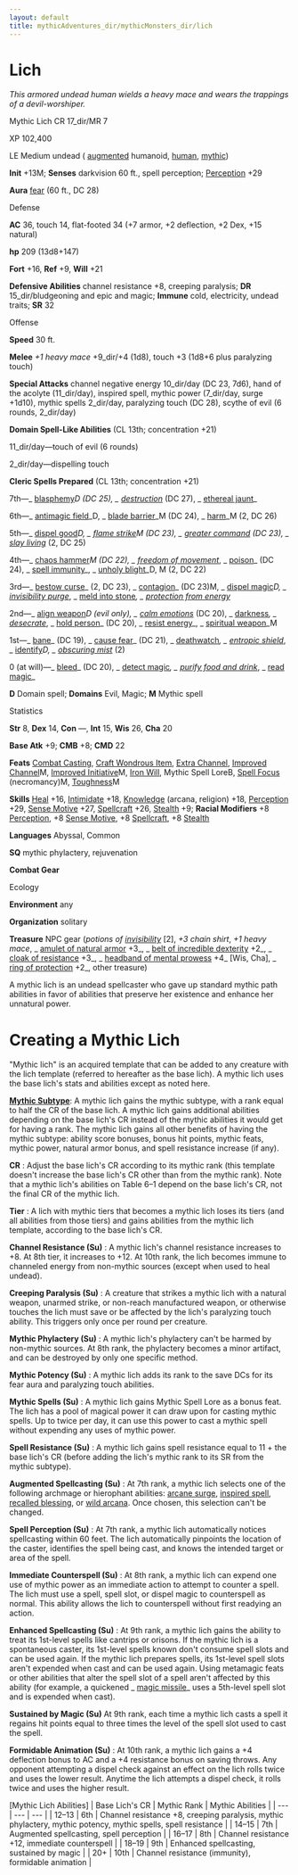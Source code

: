 ```yaml
---
layout: default
title: mythicAdventures_dir/mythicMonsters_dir/lich
---
```

# Lich

_This armored undead human wields a heavy mace and wears the trappings of a devil-worshiper._

Mythic Lich CR 17_dir/MR 7

XP 102,400

LE Medium undead ( [augmented](../monsters_dir/creatureTypes#_augmented-subtype) humanoid, [human](../monsters_dir/creatureTypes#_human-subtype), [mythic](../mythicAdventures_dir/mythicMonsters#_mythic-subtype))

**Init** +13M; **Senses** darkvision 60 ft., spell perception; [Perception](../skills_dir/perception#_perception) +29

**Aura** [fear](../monsters_dir/universalMonsterRules#_fear) (60 ft., DC 28)

Defense

**AC** 36, touch 14, flat-footed 34 (+7 armor, +2 deflection, +2 Dex, +15 natural)

**hp** 209 (13d8+147)

**Fort** +16, **Ref** +9, **Will** +21

**Defensive Abilities** channel resistance +8, creeping paralysis; **DR** 15_dir/bludgeoning and epic and magic; **Immune** cold, electricity, undead traits; **SR** 32

Offense

**Speed** 30 ft.

**Melee** _+1 heavy mace_ +9_dir/+4 (1d8), touch +3 (1d8+6 plus paralyzing touch)

**Special Attacks** channel negative energy 10_dir/day (DC 23, 7d6), hand of the acolyte (11_dir/day), inspired spell, mythic power (7_dir/day, surge +1d10), mythic spells 2_dir/day, paralyzing touch (DC 28), scythe of evil (6 rounds, 2_dir/day)

**Domain Spell-Like Abilities** (CL 13th; concentration +21)

11_dir/day—touch of evil (6 rounds)

2_dir/day—dispelling touch

**Cleric Spells Prepared** (CL 13th; concentration +21)

7th—_ [blasphemy](../spells_dir/blasphemy#_blasphemy)_D (DC 25), _ [destruction](../spells_dir/destruction#_destruction)_ (DC 27), _ [ethereal jaunt](../spells_dir/etherealJaunt#_ethereal-jaunt)_

6th—_ [antimagic field](../spells_dir/antimagicField#_antimagic-field)_D, _ [blade barrier](../spells_dir/bladeBarrier#_blade-barrier)_M (DC 24), _ [harm](../spells_dir/harm#_harm)_M (2, DC 26)

5th—_ [dispel good](../spells_dir/dispelGood#_dispel-good)_D, _ [flame strike](../spells_dir/flameStrike#_flame-strike)_M (DC 23), _ [greater command](../spells_dir/command#_command-greater)_ (DC 23), _ [slay living](../spells_dir/slayLiving#_slay-living)_ (2, DC 25)

4th—_ [chaos hammer](../spells_dir/chaosHammer#_chaos-hammer)_M (DC 22), _ [freedom of movement](../spells_dir/freedomOfMovement#_freedom-of-movement)_, _ [poison](../spells_dir/poison#_poison)_ (DC 24), _ [spell immunity](../spells_dir/spellImmunity#_spell-immunity)_, _ [unholy blight](../spells_dir/unholyBlight#_unholy-blight)_D, M (2, DC 22)

3rd—_ [bestow curse](../spells_dir/bestowCurse#_bestow-curse)_ (2, DC 23), _ [contagion](../spells_dir/contagion#_contagion)_ (DC 23)M, _ [dispel magic](../spells_dir/dispelMagic#_dispel-magic)_D, _ [invisibility purge](../spells_dir/invisibilityPurge#_invisibility-purge)_, _ [meld into stone](../spells_dir/meldIntoStone#_meld-into-stone)_, _ [protection from energy](../spells_dir/protectionFromEnergy#_protection-from-energy)_

2nd—_ [align weapon](../spells_dir/alignWeapon#_align-weapon)_D (evil only), _ [calm emotions](../spells_dir/calmEmotions#_calm-emotions)_ (DC 20), _ [darkness](../spells_dir/darkness#_darkness)_, _ [desecrate](../spells_dir/desecrate#_desecrate)_, _ [hold person](../spells_dir/holdPerson#_hold-person)_ (DC 20), _ [resist energy](../spells_dir/resistEnergy#_resist-energy)_, _ [spiritual weapon](../spells_dir/spiritualWeapon#_spiritual-weapon)_M

1st—_ [bane](../magicItems_dir/weapons#_weapons-bane)_ (DC 19), _ [cause fear](../spells_dir/causeFear#_cause-fear)_ (DC 21), _ [deathwatch](../spells_dir/deathwatch#_deathwatch)_, _ [entropic shield](../spells_dir/entropicShield#_entropic-shield)_, _ [identify](../spells_dir/identify#_identify)_D, _ [obscuring mist](../spells_dir/obscuringMist#_obscuring-mist)_ (2)

0 (at will)—_ [bleed](../spells_dir/bleed#_bleed)_ (DC 20), _ [detect magic](../spells_dir/detectMagic#_detect-magic)_, _ [purify food and drink](../spells_dir/purifyFoodAndDrink#_purify-food-and-drink)_, _ [read magic](../spells_dir/readMagic#_read-magic)_

**D** Domain spell; **Domains** Evil, Magic; **M** Mythic spell

Statistics

**Str** 8, **Dex** 14, **Con** —, **Int** 15, **Wis** 26, **Cha** 20

**Base Atk** +9; **CMB** +8; **CMD** 22

**Feats** [Combat Casting](../feats#_combat-casting), [Craft Wondrous Item](../feats#_craft-wondrous-item), [Extra Channel](../feats#_extra-channel), [Improved Channel](../mythicAdventures_dir/mythicFeats#_improved-channel-mythic)M, [Improved Initiative](../mythicAdventures_dir/mythicFeats#_improved-initiative-mythic)M, [Iron Will](../feats#_iron-will), Mythic Spell LoreB, [Spell Focus](../feats#_spell-focus) (necromancy)M, [Toughness](../mythicAdventures_dir/mythicFeats#_toughness-mythic)M

**Skills** [Heal](../skills_dir/heal#_heal) +16, [Intimidate](../skills_dir/intimidate#_intimidate) +18, [Knowledge](../skills_dir/knowledge#_knowledge) (arcana, religion) +18, [Perception](../skills_dir/perception#_perception) +29, [Sense Motive](../skills_dir/senseMotive#_sense-motive) +27, [Spellcraft](../skills_dir/spellcraft#_spellcraft) +26, [Stealth](../skills_dir/stealth#_stealth) +9; **Racial Modifiers** +8 [Perception](../skills_dir/perception#_perception), +8 [Sense Motive](../skills_dir/senseMotive#_sense-motive), +8 [Spellcraft](../skills_dir/spellcraft#_spellcraft), +8 [Stealth](../skills_dir/stealth#_stealth)

**Languages** Abyssal, Common

**SQ** mythic phylactery, rejuvenation

**Combat Gear**

Ecology

**Environment** any

**Organization** solitary

**Treasure** NPC gear (_potions of [invisibility](../spells_dir/invisibility#_invisibility)_ [2], _+3 chain shirt_, _+1 heavy mace_, _ [amulet of natural armor](../magicItems_dir/wondrousItems#_amulet-of-natural-armor) +3_, _ [belt of incredible dexterity](../magicItems_dir/wondrousItems#_belt-of-incredible-dexterity) +2_, _ [cloak of resistance](../magicItems_dir/wondrousItems#_cloak-of-resistance) +3_, _ [headband of mental prowess](../magicItems_dir/wondrousItems#_headband-of-mental-prowess) +4_ [Wis, Cha], _ [ring of protection](../magicItems_dir/rings#_ring-of-protection) +2_, other treasure)

A mythic lich is an undead spellcaster who gave up standard mythic path abilities in favor of abilities that preserve her existence and enhance her unnatural power.

# Creating a Mythic Lich

"Mythic lich" is an acquired template that can be added to any creature with the lich template (referred to hereafter as the base lich). A mythic lich uses the base lich's stats and abilities except as noted here.

[**Mythic Subtype**](../mythicAdventures_dir/mythicMonsters#_mythic-subtype): A mythic lich gains the mythic subtype, with a rank equal to half the CR of the base lich. A mythic lich gains additional abilities depending on the base lich's CR instead of the mythic abilities it would get for having a rank. The mythic lich gains all other benefits of having the mythic subtype: ability score bonuses, bonus hit points, mythic feats, mythic power, natural armor bonus, and spell resistance increase (if any).

**CR** : Adjust the base lich's CR according to its mythic rank (this template doesn't increase the base lich's CR other than from the mythic rank). Note that a mythic lich's abilities on Table 6–1 depend on the base lich's CR, not the final CR of the mythic lich.

**Tier** : A lich with mythic tiers that becomes a mythic lich loses its tiers (and all abilities from those tiers) and gains abilities from the mythic lich template, according to the base lich's CR.

**Channel Resistance (Su)** : A mythic lich's channel resistance increases to +8. At 8th tier, it increases to +12. At 10th rank, the lich becomes immune to channeled energy from non-mythic sources (except when used to heal undead).

**Creeping Paralysis (Su)** : A creature that strikes a mythic lich with a natural weapon, unarmed strike, or non-reach manufactured weapon, or otherwise touches the lich must save or be affected by the lich's paralyzing touch ability. This triggers only once per round per creature.

**Mythic Phylactery (Su)** : A mythic lich's phylactery can't be harmed by non-mythic sources. At 8th rank, the phylactery becomes a minor artifact, and can be destroyed by only one specific method.

**Mythic Potency (Su)** : A mythic lich adds its rank to the save DCs for its fear aura and paralyzing touch abilities.

**Mythic Spells (Su)** : A mythic lich gains Mythic Spell Lore as a bonus feat. The lich has a pool of magical power it can draw upon for casting mythic spells. Up to twice per day, it can use this power to cast a mythic spell without expending any uses of mythic power.

**Spell Resistance (Su)** : A mythic lich gains spell resistance equal to 11 + the base lich's CR (before adding the lich's mythic rank to its SR from the mythic subtype).

**Augmented Spellcasting (Su)** : At 7th rank, a mythic lich selects one of the following archmage or hierophant abilities: [arcane surge](../mythicAdventures_dir/mythicHeroes_dir/archmage#_arcane-surge), [inspired spell](../mythicAdventures_dir/mythicHeroes_dir/hierophant#_inspired-spell), [recalled blessing](../mythicAdventures_dir/mythicHeroes_dir/hierophant#-recalled-blessing), or [wild arcana](../mythicAdventures_dir/mythicHeroes_dir/archmage#_wild-arcana). Once chosen, this selection can't be changed.

**Spell Perception (Su)** : At 7th rank, a mythic lich automatically notices spellcasting within 60 feet. The lich automatically pinpoints the location of the caster, identifies the spell being cast, and knows the intended target or area of the spell.

**Immediate Counterspell (Su)** : At 8th rank, a mythic lich can expend one use of mythic power as an immediate action to attempt to counter a spell. The lich must use a spell, spell slot, or dispel magic to counterspell as normal. This ability allows the lich to counterspell without first readying an action.

**Enhanced Spellcasting (Su)** : At 9th rank, a mythic lich gains the ability to treat its 1st-level spells like cantrips or orisons. If the mythic lich is a spontaneous caster, its 1st-level spells known don't consume spell slots and can be used again. If the mythic lich prepares spells, its 1st-level spell slots aren't expended when cast and can be used again. Using metamagic feats or other abilities that alter the spell slot of a spell aren't affected by this ability (for example, a quickened _ [magic missile](../spells_dir/magicMissile#_magic-missile)_ uses a 5th-level spell slot and is expended when cast).

**Sustained by Magic (Su)** At 9th rank, each time a mythic lich casts a spell it regains hit points equal to three times the level of the spell slot used to cast the spell.

**Formidable Animation (Su)** : At 10th rank, a mythic lich gains a +4 deflection bonus to AC and a +4 resistance bonus on saving throws. Any opponent attempting a dispel check against an effect on the lich rolls twice and uses the lower result. Anytime the lich attempts a dispel check, it rolls twice and uses the higher result.

[Mythic Lich Abilities]
| Base Lich's CR | Mythic Rank | Mythic Abilities |
| --- | --- | --- |
| 12–13 | 6th | Channel resistance +8, creeping paralysis, mythic phylactery, mythic potency, mythic spells, spell resistance |
| 14–15 | 7th | Augmented spellcasting, spell perception |
| 16–17 | 8th | Channel resistance +12, immediate counterspell |
| 18–19 | 9th | Enhanced spellcasting, sustained by magic |
| 20+ | 10th | Channel resistance (immunity), formidable animation |

